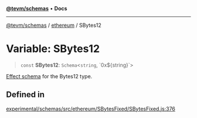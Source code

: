 [**@tevm/schemas**](../../README.md) • **Docs**

***

[@tevm/schemas](../../modules.md) / [ethereum](../README.md) / SBytes12

# Variable: SBytes12

> `const` **SBytes12**: `Schema`\<`string`, \`0x$\{string\}\`\>

[Effect schema](https://github.com/Effect-TS/schema) for the Bytes12 type.

## Defined in

[experimental/schemas/src/ethereum/SBytesFixed/SBytesFixed.js:376](https://github.com/qbzzt/tevm-monorepo/blob/main/experimental/schemas/src/ethereum/SBytesFixed/SBytesFixed.js#L376)
